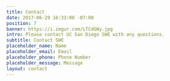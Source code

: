 ```yaml
---
title: Contact
date: 2017-06-29 16:33:00 -07:00
position: 7
banner: https://i.imgur.com/LTCdGWy.jpg
intro: Please contact UC San Diego SWE with any questions.
subtitle: Contact SWE
placeholder_name: Name
placeholder_email: Email
placeholder_phone: Phone Number
placeholder_message: Message
layout: contact
---
```


